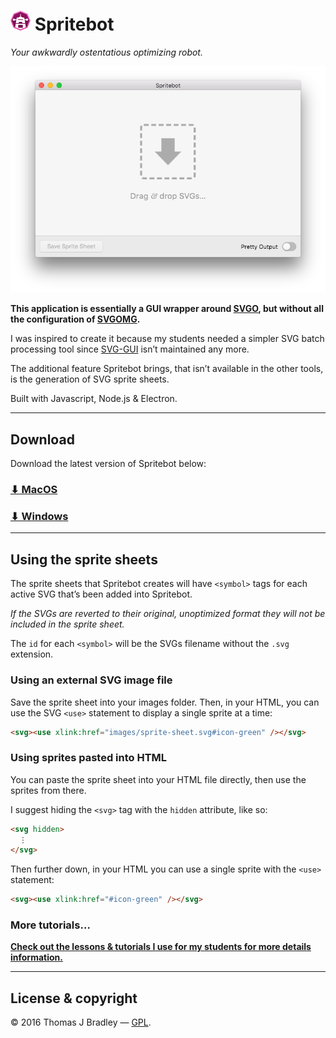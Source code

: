 # ![](.readme/spritebot-logo.png) Spritebot

*Your awkwardly ostentatious optimizing robot.*

![](.readme/screenshot.png)

**This application is essentially a GUI wrapper around [SVGO](https://github.com/svg/svgo), but without all the configuration of [SVGOMG](https://jakearchibald.github.io/svgomg/).**

I was inspired to create it because my students needed a simpler SVG batch processing tool since [SVG-GUI](https://github.com/svg/svgo-gui) isn’t maintained any more.

The additional feature Spritebot brings, that isn’t available in the other tools, is the generation of SVG sprite sheets.

Built with Javascript, Node.js & Electron.

---

## Download

Download the latest version of Spritebot below:

### [⬇ MacOS](https://github.com/thomasjbradley/spritebot/releases/download/v1.1.0/Spritebot-1.1.0.dmg)
### [⬇ Windows](https://github.com/thomasjbradley/spritebot/releases/download/v1.1.0/Spritebot-Setup-1.1.0.exe)

---

## Using the sprite sheets

The sprite sheets that Spritebot creates will have `<symbol>` tags for each active SVG that’s been added into Spritebot.

*If the SVGs are reverted to their original, unoptimized format they will not be included in the sprite sheet.*

The `id` for each `<symbol>` will be the SVGs filename without the `.svg` extension.

### Using an external SVG image file

Save the sprite sheet into your images folder. Then, in your HTML, you can use the SVG `<use>` statement to display a single sprite at a time:

```html
<svg><use xlink:href="images/sprite-sheet.svg#icon-green" /></svg>
```

### Using sprites pasted into HTML

You can paste the sprite sheet into your HTML file directly, then use the sprites from there.

I suggest hiding the `<svg>` tag with the `hidden` attribute, like so:

```html
<svg hidden>
  ⋮
</svg>
```

Then further down, in your HTML you can use a single sprite with the `<use>` statement:

```html
<svg><use xlink:href="#icon-green" /></svg>
```

### More tutorials…

[**Check out the lessons & tutorials I use for my students for more details information.**](https://learn-the-web.algonquindesign.ca/topics/advanced-svg/)

---

## License & copyright

© 2016 Thomas J Bradley — [GPL](LICENSE).
